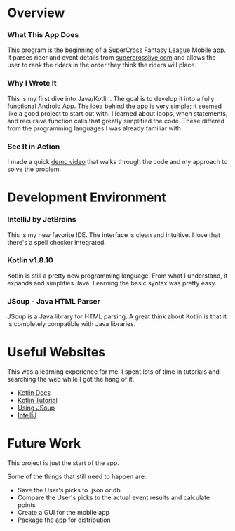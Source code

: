 # Overview
### What This App Does
This program is the beginning of a SuperCross Fantasy League Mobile app. It parses rider and event details from [supercrosslive.com](http://supercrosslive.com)
and allows the user to rank the riders in the order they think the riders will place.

### Why I Wrote It
This is my first dive into Java/Kotlin. The goal is to develop it into a fully functional Android App. The idea behind the app is very simple; it seemed like
a good project to start out with. I learned about loops, when statements, and recursive function calls that greatly simplified the code. These differed from the
programming languages I was already familiar with.

### See It in Action
I made a quick [demo video]() that walks through the code and my approach to solve the problem. 

# Development Environment
### IntelliJ by JetBrains
This is my new favorite IDE. The interface is clean and intuitive. I love that there's a spell checker integrated.

### Kotlin v1.8.10
Kotlin is still a pretty new programming language. From what I understand, it expands and simplifies Java.
Learning the basic syntax was pretty easy.

### JSoup - Java HTML Parser
JSoup is a Java library for HTML parsing. A great think about Kotlin is that it is completely compatible with Java libraries.

# Useful Websites
This was a learning experience for me. I spent lots of time in tutorials and searching the web while I got the hang of it.
- [Kotlin Docs](https://kotlinlang.org/docs/home.html)
- [Kotlin Tutorial](https://www.programiz.com/kotlin-programming)
- [Using JSoup](https://thetechstack.net/using-jsoup-with-kotlin-to-scrape-wiki-pages/)
- [IntelliJ](https://www.jetbrains.com/idea/)

# Future Work
This project is just the start of the app.

Some of the things that still need to happen are:
- Save the User's picks to .json or db
- Compare the User's picks to the actual event results and calculate points
- Create a GUI for the mobile app
- Package the app for distribution